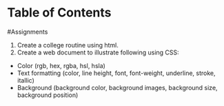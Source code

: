 # Table of Contents
#Assignments<br>
1. Create a college routine using html.<br>
2. Create a web document to illustrate following using CSS:<br>
* Color (rgb, hex, rgba, hsl, hsla)
* Text formatting (color, line height, font, font-weight, underline, stroke, itallic) 
* Background (background color, background images, background
size, background position)<br>


